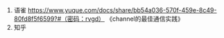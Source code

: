 1. 语雀 https://www.yuque.com/docs/share/bb54a036-570f-459e-8c49-80fd8f5f6599?#（密码：rvgd） 《channel的最佳通信实践》
2. 知乎 